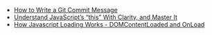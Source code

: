* [How to Write a Git Commit Message](http://chris.beams.io/posts/git-commit/)
* [Understand JavaScript’s “this” With Clarity, and Master It](http://javascriptissexy.com/understand-javascripts-this-with-clarity-and-master-it/)
* [How Javascript Loading Works - DOMContentLoaded and OnLoad](http://ablogaboutcode.com/2011/06/14/how-javascript-loading-works-domcontentloaded-and-onload/)
